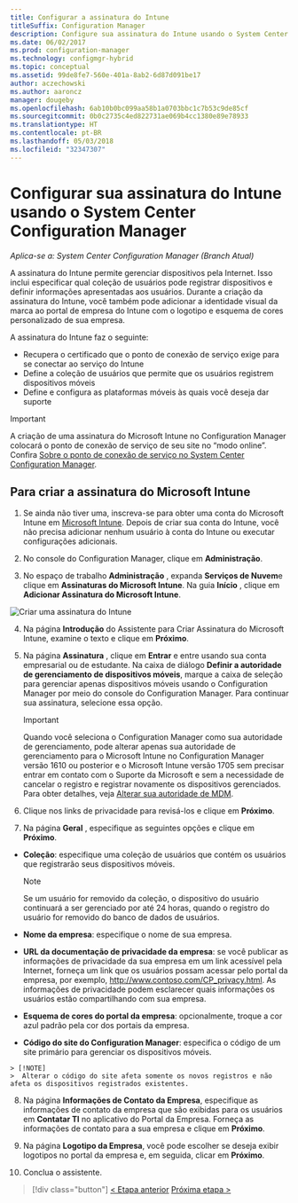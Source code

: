```yaml
---
title: Configurar a assinatura do Intune
titleSuffix: Configuration Manager
description: Configure sua assinatura do Intune usando o System Center Configuration Manager.
ms.date: 06/02/2017
ms.prod: configuration-manager
ms.technology: configmgr-hybrid
ms.topic: conceptual
ms.assetid: 99de8fe7-560e-401a-8ab2-6d87d091be17
author: aczechowski
ms.author: aaroncz
manager: dougeby
ms.openlocfilehash: 6ab10b0bc099aa58b1a0703bbc1c7b53c9de85cf
ms.sourcegitcommit: 0b0c2735c4ed822731ae069b4cc1380e89e78933
ms.translationtype: HT
ms.contentlocale: pt-BR
ms.lasthandoff: 05/03/2018
ms.locfileid: "32347307"
---
```

# <a name="configure-your-intune-subscription-with-system-center-configuration-manager-and-microsoft-intune"></a>Configurar sua assinatura do Intune usando o System Center Configuration Manager

*Aplica-se a: System Center Configuration Manager (Branch Atual)*

A assinatura do Intune permite gerenciar dispositivos pela Internet. Isso inclui especificar qual coleção de usuários pode registrar dispositivos e definir informações apresentadas aos usuários. Durante a criação da assinatura do Intune, você também pode adicionar a identidade visual da marca ao portal de empresa do Intune com o logotipo e esquema de cores personalizado de sua empresa.

A assinatura do Intune faz o seguinte:

-   Recupera o certificado que o ponto de conexão de serviço exige para se conectar ao serviço do Intune
-   Define a coleção de usuários que permite que os usuários registrem dispositivos móveis
-   Define e configura as plataformas móveis às quais você deseja dar suporte

> [!IMPORTANT]
>  A criação de uma assinatura do Microsoft Intune no Configuration Manager colocará o ponto de conexão de serviço de seu site no “modo online”. Confira [Sobre o ponto de conexão de serviço no System Center Configuration Manager](../../core/servers/deploy/configure/about-the-service-connection-point.md).

## <a name="to-create-the-microsoft-intune-subscription"></a>Para criar a assinatura do Microsoft Intune

1.  Se ainda não tiver uma, inscreva-se para obter uma conta do Microsoft Intune em [Microsoft Intune](http://go.microsoft.com/fwlink/?LinkID=258216).  Depois de criar sua conta do Intune, você não precisa adicionar nenhum usuário à conta do Intune ou executar configurações adicionais.

2.  No console do Configuration Manager, clique em **Administração**.

3.  No espaço de trabalho **Administração** , expanda **Serviços de Nuvem**e clique em **Assinaturas do Microsoft Intune**. Na guia **Início** , clique em **Adicionar Assinatura do Microsoft Intune**.

![Criar uma assinatura do Intune](../media/mdm-set-intune.png)

4.  Na página **Introdução** do Assistente para Criar Assinatura do Microsoft Intune, examine o texto e clique em **Próximo**.

5.  Na página **Assinatura** , clique em **Entrar** e entre usando sua conta empresarial ou de estudante. Na caixa de diálogo **Definir a autoridade de gerenciamento de dispositivos móveis**, marque a caixa de seleção para gerenciar apenas dispositivos móveis usando o Configuration Manager por meio do console do Configuration Manager. Para continuar sua assinatura, selecione essa opção.

    > [!IMPORTANT]
    >  Quando você seleciona o Configuration Manager como sua autoridade de gerenciamento, pode alterar apenas sua autoridade de gerenciamento para o Microsoft Intune no Configuration Manager versão 1610 ou posterior e o Microsoft Intune versão 1705 sem precisar entrar em contato com o Suporte da Microsoft e sem a necessidade de cancelar o registro e registrar novamente os dispositivos gerenciados. Para obter detalhes, veja [Alterar sua autoridade de MDM](/sccm/mdm/deploy-use/change-mdm-authority).

6.  Clique nos links de privacidade para revisá-los e clique em **Próximo**.

7.  Na página **Geral** , especifique as seguintes opções e clique em **Próximo**.

  -   **Coleção**: especifique uma coleção de usuários que contém os usuários que registrarão seus dispositivos móveis.

      > [!NOTE]
      >  Se um usuário for removido da coleção, o dispositivo do usuário continuará a ser gerenciado por até 24 horas, quando o registro do usuário for removido do banco de dados de usuários.

  -   **Nome da empresa**: especifique o nome de sua empresa.

  -   **URL da documentação de privacidade da empresa**: se você publicar as informações de privacidade da sua empresa em um link acessível pela Internet, forneça um link que os usuários possam acessar pelo portal da empresa, por exemplo, http://www.contoso.com/CP_privacy.html. As informações de privacidade podem esclarecer quais informações os usuários estão compartilhando com sua empresa.

  -   **Esquema de cores do portal da empresa**: opcionalmente, troque a cor azul padrão pela cor dos portais da empresa.

  -   **Código do site do Configuration Manager**: especifica o código de um site primário para gerenciar os dispositivos móveis.

    > [!NOTE]
    >  Alterar o código do site afeta somente os novos registros e não afeta os dispositivos registrados existentes.

8.  Na página **Informações de Contato da Empresa**, especifique as informações de contato da empresa que são exibidas para os usuários em **Contatar TI** no aplicativo do Portal da Empresa. Forneça as informações de contato para a sua empresa e clique em **Próximo**.

9. Na página **Logotipo da Empresa**, você pode escolher se deseja exibir logotipos no portal da empresa e, em seguida, clicar em **Próximo**.

10. Conclua o assistente.

> [!div class="button"]
[< Etapa anterior](confirm-dns.md)  [Próxima etapa >](terms-and-conditions.md)
